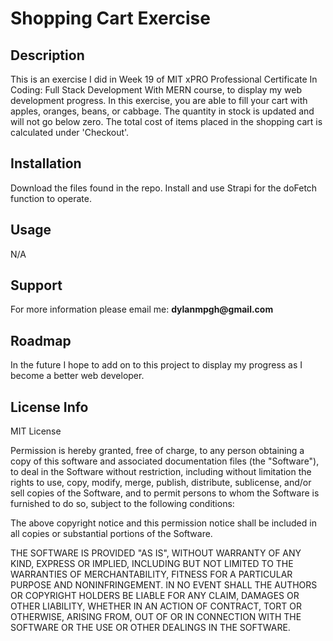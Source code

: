 <h1>Shopping Cart Exercise</h1>

<h2>Description</h2>
This is an exercise I did in Week 19 of MIT xPRO Professional Certificate In Coding: Full Stack Development With MERN course, to display my web development progress. In this exercise, you are able to fill your cart with apples, oranges, beans, or cabbage. The quantity in stock is updated and will not go below zero. The total cost of items placed in the shopping cart is calculated under 'Checkout'.

<h2>Installation</h2>
Download the files found in the repo. Install and use Strapi for the doFetch function to operate.

<h2>Usage</h2>
N/A

<h2>Support</h2>
For more information please email me: <b>dylanmpgh@gmail.com</b>

<h2>Roadmap</h2>
In the future I hope to add on to this project to display my progress as I become a better web developer.

<h2>License Info</h2>
MIT License

Permission is hereby granted, free of charge, to any person obtaining a copy
of this software and associated documentation files (the "Software"), to deal
in the Software without restriction, including without limitation the rights
to use, copy, modify, merge, publish, distribute, sublicense, and/or sell
copies of the Software, and to permit persons to whom the Software is
furnished to do so, subject to the following conditions:

The above copyright notice and this permission notice shall be included in all
copies or substantial portions of the Software.

THE SOFTWARE IS PROVIDED "AS IS", WITHOUT WARRANTY OF ANY KIND, EXPRESS OR
IMPLIED, INCLUDING BUT NOT LIMITED TO THE WARRANTIES OF MERCHANTABILITY,
FITNESS FOR A PARTICULAR PURPOSE AND NONINFRINGEMENT. IN NO EVENT SHALL THE
AUTHORS OR COPYRIGHT HOLDERS BE LIABLE FOR ANY CLAIM, DAMAGES OR OTHER
LIABILITY, WHETHER IN AN ACTION OF CONTRACT, TORT OR OTHERWISE, ARISING FROM,
OUT OF OR IN CONNECTION WITH THE SOFTWARE OR THE USE OR OTHER DEALINGS IN THE
SOFTWARE.
